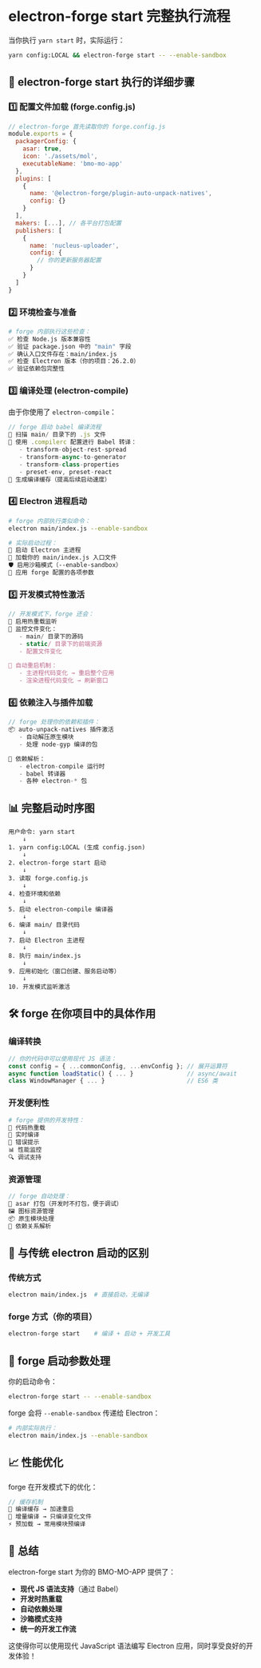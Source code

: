 # electron-forge start 完整执行流程

当你执行 `yarn start` 时，实际运行：
```bash
yarn config:LOCAL && electron-forge start -- --enable-sandbox
```

## 🔄 electron-forge start 执行的详细步骤

### 1️⃣ **配置文件加载** (forge.config.js)

```javascript
// electron-forge 首先读取你的 forge.config.js
module.exports = {
  packagerConfig: {
    asar: true,
    icon: './assets/mol',
    executableName: 'bmo-mo-app'
  },
  plugins: [
    {
      name: '@electron-forge/plugin-auto-unpack-natives',
      config: {}
    }
  ],
  makers: [...], // 各平台打包配置
  publishers: [
    {
      name: 'nucleus-uploader',
      config: {
        // 你的更新服务器配置
      }
    }
  ]
}
```

### 2️⃣ **环境检查与准备**

```bash
# forge 内部执行这些检查：
✅ 检查 Node.js 版本兼容性
✅ 验证 package.json 中的 "main" 字段
✅ 确认入口文件存在：main/index.js
✅ 检查 Electron 版本（你的项目：26.2.0）
✅ 验证依赖包完整性
```

### 3️⃣ **编译处理** (electron-compile)

由于你使用了 `electron-compile`：

```javascript
// forge 启动 babel 编译流程
📁 扫描 main/ 目录下的 .js 文件
🔄 使用 .compilerc 配置进行 Babel 转译：
   - transform-object-rest-spread
   - transform-async-to-generator
   - transform-class-properties
   - preset-env, preset-react
📝 生成编译缓存（提高后续启动速度）
```

### 4️⃣ **Electron 进程启动**

```bash
# forge 内部执行类似命令：
electron main/index.js --enable-sandbox

# 实际启动过程：
🚀 启动 Electron 主进程
📱 加载你的 main/index.js 入口文件
🛡️ 启用沙箱模式（--enable-sandbox）
🔧 应用 forge 配置的各项参数
```

### 5️⃣ **开发模式特性激活**

```javascript
// 开发模式下，forge 还会：
🔄 启用热重载监听
📁 监控文件变化：
   - main/ 目录下的源码
   - static/ 目录下的前端资源
   - 配置文件变化

🔧 自动重启机制：
   - 主进程代码变化 → 重启整个应用
   - 渲染进程代码变化 → 刷新窗口
```

### 6️⃣ **依赖注入与插件加载**

```javascript
// forge 处理你的依赖和插件：
📦 auto-unpack-natives 插件激活
   - 自动解压原生模块
   - 处理 node-gyp 编译的包

🔗 依赖解析：
   - electron-compile 运行时
   - babel 转译器
   - 各种 electron-* 包
```

## 📊 完整启动时序图

```
用户命令: yarn start
    ↓
1. yarn config:LOCAL (生成 config.json)
    ↓
2. electron-forge start 启动
    ↓
3. 读取 forge.config.js
    ↓
4. 检查环境和依赖
    ↓
5. 启动 electron-compile 编译器
    ↓
6. 编译 main/ 目录代码
    ↓
7. 启动 Electron 主进程
    ↓
8. 执行 main/index.js
    ↓
9. 应用初始化（窗口创建、服务启动等）
    ↓
10. 开发模式监听激活
```

## 🛠️ forge 在你项目中的具体作用

### 编译转换
```javascript
// 你的代码中可以使用现代 JS 语法：
const config = { ...commonConfig, ...envConfig }; // 展开运算符
async function loadStatic() { ... }               // async/await
class WindowManager { ... }                       // ES6 类
```

### 开发便利性
```bash
# forge 提供的开发特性：
🔄 代码热重载
📝 实时编译
🐛 错误提示
📊 性能监控
🔍 调试支持
```

### 资源管理
```javascript
// forge 自动处理：
📁 asar 打包（开发时不打包，便于调试）
🖼️ 图标资源管理
📦 原生模块处理
🔗 依赖关系解析
```

## 🎯 与传统 electron 启动的区别

### 传统方式
```bash
electron main/index.js  # 直接启动，无编译
```

### forge 方式（你的项目）
```bash
electron-forge start    # 编译 + 启动 + 开发工具
```

## 🔧 forge 启动参数处理

你的启动命令：
```bash
electron-forge start -- --enable-sandbox
```

forge 会将 `--enable-sandbox` 传递给 Electron：
```bash
# 内部实际执行：
electron main/index.js --enable-sandbox
```

## 📈 性能优化

forge 在开发模式下的优化：
```javascript
// 缓存机制
📁 编译缓存 → 加速重启
🔄 增量编译 → 只编译变化文件
⚡ 预加载 → 常用模块预编译
```

## 🎉 总结

electron-forge start 为你的 BMO-MO-APP 提供了：
- **现代 JS 语法支持**（通过 Babel）
- **开发时热重载**
- **自动依赖处理**
- **沙箱模式支持**
- **统一的开发工作流**

这使得你可以使用现代 JavaScript 语法编写 Electron 应用，同时享受良好的开发体验！